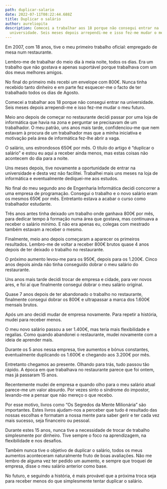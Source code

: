 ```yaml
---
path: duplicar-salario
date: 2022-07-11T08:22:44.688Z
title: Duplicar o salário
author: aureliopita
description: Comecei a trabalhar aos 18 porque não consegui entrar na
  universidade. Seis meses depois arrependi-me e isso fez-me mudar o meu futuro.
---
```



Em 2007, com 18 anos, tive o meu primeiro trabalho oficial: empregado de mesa num restaurante.

Lembro-me de trabalhar do meio dia à meia noite, todos os dias. Era um trabalho que não gostava e apenas suportável porque trabalhava com um dos meus melhores amigos.

No final do primeiro mês recebi um envelope com 800€. Nunca tinha recebido tanto dinheiro e em parte fez esquecer-me o facto de ter trabalhado todos os dias de Agosto.

Comecei a trabalhar aos 18 porque não consegui entrar na universidade. Seis meses depois arrependi-me e isso fez-me mudar o meu futuro.

Meio ano depois de começar no restaurante decidi passar por uma loja de informática que havia na zona e perguntar se precisavam de um trabalhador. O meu patrão, uns anos mais tarde, confidenciou-me que nem estavam à procura de um trabalhador mas que a minha iniciativa e motivação pela área de informática fez-lhe abrir a vaga.

O salário, uns estrondosos 650€ por mês. O título do artigo é “duplicar o salário” e estou eu aqui a receber ainda menos, mas estas coisas não acontecem do dia para a noite.

Uns meses depois, tive novamente a oportunidade de entrar na universidade e desta vez não facilitei. Trabalhei mais uns meses na loja de informática e eventualmente dediquei-me aos estudos.

No final do meu segundo ano de Engenharia Informática decidi concorrer a uma empresa de programação. Consegui o trabalho e o novo salário eram os mesmos 650€ por mês. Entretanto estava a acabar o curso como trabalhador estudante.

Três anos antes tinha deixado um trabalho onde ganhava 800€ por mês, para dedicar tempo à formação numa área que gostava, mas continuava a receber o salário mínimo. E não era apenas eu, colegas com mestrado também estavam a receber o mesmo.

Finalmente, meio ano depois começaram a aparecer os primeiros resultados. Lembro-me de voltar a receber 800€ brutos quase 4 anos depois de ter deixado o trabalho no restaurante.

O próximo aumento levou-me para os 950€, depois para os 1.200€. Cinco anos depois ainda não tinha conseguido dobrar o meu salário do restaurante.

Uns anos mais tarde decidi trocar de empresa e cidade, para ver novos ares, e foi aí que finalmente consegui dobrar o meu salário original.

Quase 7 anos depois de ter abandonado o trabalho no restaurante, finalmente consegui dobrar os 800€ e ultrapassar a marca dos 1.600€ mensais brutos.

Após um ano decidi mudar de empresa novamente. Para repetir a história, mudei para receber menos.

O meu novo salário passou a ser 1.400€, mas teria mais flexibilidade e regalias. Como quando abandonei o restaurante, mudei novamente com a ideia de aprender mais.

Durante os 5 anos nessa empresa, tive aumentos e bónus constantes, eventualmente duplicando os 1.600€ e chegando aos 3.200€ por mês.

Entretanto chegamos ao presente. Olhando para trás, tudo passou tão rápido. A época em que trabalhava no restaurante parece que foi ontem, mas já passaram 15 anos.

Recentemente mudei de empresa e quando olho para o meu salário atual parece-me um valor absurdo. Por vezes sinto o síndrome do impostor, levando-me a pensar que não mereço o que recebo.

Por esse motivo, livros como “Os Segredos da Mente Milionária” são importantes. Estes livros ajudam-nos a perceber que tudo é resultado das nossas escolhas e formatam a nossa mente para saber gerir e ter cada vez mais sucesso, seja financeiro ou pessoal.

Durante estes 15 anos, nunca tive a necessidade de trocar de trabalho simplesmente por dinheiro. Tive sempre o foco na aprendizagem, na flexibilidade e nos desafios. 

Também nunca tive o objetivo de duplicar o salário, todos os meus aumentos aconteceram naturalmente fruto de boas avaliações. Não me lembro de alguma vez ter pedido um aumento, e sempre que troquei de empresa, disse o meu salário anterior como base.

No futuro, e seguindo a história, é mais provável que a próxima troca seja para receber menos do que simplesmente tentar duplicar o salário.